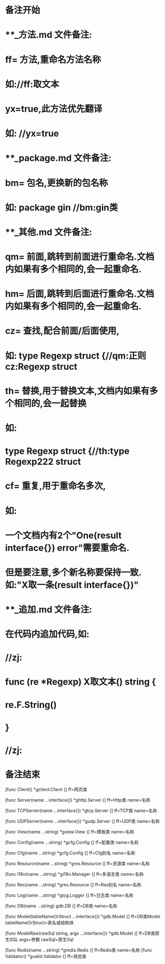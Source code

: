 # 备注开始
# **_方法.md 文件备注:
# ff= 方法,重命名方法名称
# 如://ff:取文本
#
# yx=true,此方法优先翻译
# 如: //yx=true

# **_package.md 文件备注:
# bm= 包名,更换新的包名称 
# 如: package gin //bm:gin类

# **_其他.md 文件备注:
# qm= 前面,跳转到前面进行重命名.文档内如果有多个相同的,会一起重命名.
# hm= 后面,跳转到后面进行重命名.文档内如果有多个相同的,会一起重命名.
# cz= 查找,配合前面/后面使用,
# 如: type Regexp struct {//qm:正则 cz:Regexp struct
#
# th= 替换,用于替换文本,文档内如果有多个相同的,会一起替换
# 如:
# type Regexp struct {//th:type Regexp222 struct
#
# cf= 重复,用于重命名多次,
# 如: 
# 一个文档内有2个"One(result interface{}) error"需要重命名.
# 但是要注意,多个新名称要保持一致. 如:"X取一条(result interface{})"

# **_追加.md 文件备注:
# 在代码内追加代码,如:
# //zj:
# func (re *Regexp) X取文本() string { 
# re.F.String()
# }
# //zj:
# 备注结束

[func Client() *gclient.Client {]
ff=网页类

[func Server(name ...interface{}) *ghttp.Server {]
ff=Http类
name=名称

[func TCPServer(name ...interface{}) *gtcp.Server {]
ff=TCP类
name=名称

[func UDPServer(name ...interface{}) *gudp.Server {]
ff=UDP类
name=名称

[func View(name ...string) *gview.View {]
ff=模板类
name=名称

[func Config(name ...string) *gcfg.Config {]
ff=配置类
name=名称

[func Cfg(name ...string) *gcfg.Config {]
ff=Cfg别名
name=名称

[func Resource(name ...string) *gres.Resource {]
ff=资源类
name=名称

[func I18n(name ...string) *gi18n.Manager {]
ff=多语言类
name=名称

[func Res(name ...string) *gres.Resource {]
ff=Res别名
name=名称

[func Log(name ...string) *glog.Logger {]
ff=日志类
name=名称

[func DB(name ...string) gdb.DB {]
ff=DB类
name=名称

[func Model(tableNameOrStruct ...interface{}) *gdb.Model {]
ff=DB类Model
tableNameOrStruct=表名或结构体

[func ModelRaw(rawSql string, args ...interface{}) *gdb.Model {]
ff=DB类原生SQL
args=参数
rawSql=原生Sql

[func Redis(name ...string) *gredis.Redis {]
ff=Redis类
name=名称
[func Validator() *gvalid.Validator {]
ff=效验类
